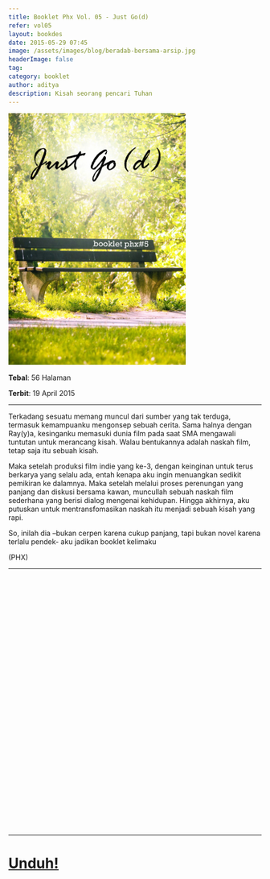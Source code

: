 ```yaml
---
title: Booklet Phx Vol. 05 - Just Go(d)
refer: vol05
layout: bookdes
date: 2015-05-29 07:45
image: /assets/images/blog/beradab-bersama-arsip.jpg
headerImage: false
tag:
category: booklet
author: aditya
description: Kisah seorang pencari Tuhan
---
```


<img class="image" src="/assets/images/cover/booklet5.jpg" alt="__" height="500px">

__Tebal__: 56 Halaman

__Terbit__: 19 April 2015

***

Terkadang sesuatu memang muncul dari sumber yang tak terduga, termasuk kemampuanku mengonsep sebuah cerita. Sama halnya dengan Ray(y)a, kesinganku memasuki dunia film pada saat SMA mengawali tuntutan untuk merancang kisah. Walau bentukannya adalah naskah film, tetap saja itu sebuah kisah.

Maka setelah produksi film indie yang ke-3, dengan keinginan untuk terus berkarya yang selalu ada, entah kenapa aku ingin menuangkan sedikit pemikiran ke dalamnya. Maka setelah melalui proses perenungan yang panjang dan diskusi bersama kawan, muncullah sebuah naskah film sederhana yang berisi dialog mengenai kehidupan. Hingga akhirnya, aku putuskan untuk mentransfomasikan naskah itu menjadi sebuah kisah yang rapi. 

So, inilah dia –bukan cerpen karena cukup panjang, tapi bukan novel karena terlalu pendek- aku jadikan booklet kelimaku

(PHX)

***

<div data-configid="7319434/40305710" style="width:100%; height:500px;" class="issuuembed"></div>
<script type="text/javascript" src="//e.issuu.com/embed.js" async="true"></script>

***

# [Unduh!][akses]

[akses]: http://phoenixfin.github.io/assets/pdf/bookletphx/booklet5.pdf
